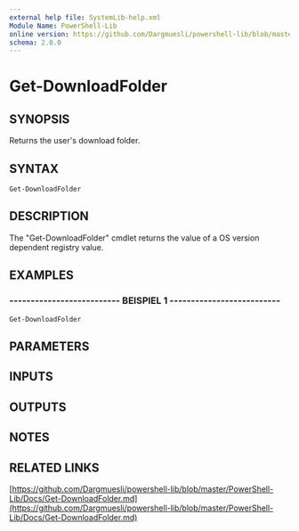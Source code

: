 ```yaml
---
external help file: SystemLib-help.xml
Module Name: PowerShell-Lib
online version: https://github.com/Dargmuesli/powershell-lib/blob/master/PowerShell-Lib/Docs/Get-DownloadFolder.md
schema: 2.0.0
---
```


# Get-DownloadFolder

## SYNOPSIS
Returns the user's download folder.

## SYNTAX

```
Get-DownloadFolder
```

## DESCRIPTION
The "Get-DownloadFolder" cmdlet returns the value of a OS version dependent registry value.

## EXAMPLES

### -------------------------- BEISPIEL 1 --------------------------
```
Get-DownloadFolder
```

## PARAMETERS

## INPUTS

## OUTPUTS

## NOTES

## RELATED LINKS

[https://github.com/Dargmuesli/powershell-lib/blob/master/PowerShell-Lib/Docs/Get-DownloadFolder.md](https://github.com/Dargmuesli/powershell-lib/blob/master/PowerShell-Lib/Docs/Get-DownloadFolder.md)

